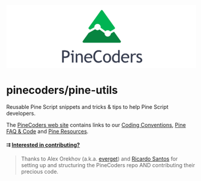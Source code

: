 ![logo](images/PineCoders.png "Pine")

# pinecoders/pine-utils
Reusable Pine Script snippets and tricks & tips to help Pine Script developers.

The [PineCoders web site](http://pinecoders.com) contains links to our [Coding Conventions](http://www.pinecoders.com/coding_conventions/), [Pine FAQ & Code](http://www.pinecoders.com/faq_and_code/) and [Pine Resources](http://www.pinecoders.com/resources/).

#### &#11142; [Interested in contributing?](/snippets/#instructions-to-contributors)

> Thanks to Alex Orekhov (a.k.a. [everget](https://www.tradingview.com/u/everget/)) and [Ricardo Santos](https://www.tradingview.com/u/RicardoSantos/) for setting up and structuring the PineCoders repo AND contributing their precious code.
